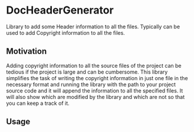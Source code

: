 # DocHeaderGenerator
Library to add some Header information to all the files. Typically can be used to add Copyright information to all the files.


## Motivation
Adding copyright information to all the source files of the project can be tedious if the project is large and can be cumbersome.
This library simplifies the task of writing the copyright information in just one file in the necessary format and running the library with the path to your project source code and it will append the information to all the specified files.
It will also show which are modified by the library and which are not so that you can keep a track of it.

## Usage




